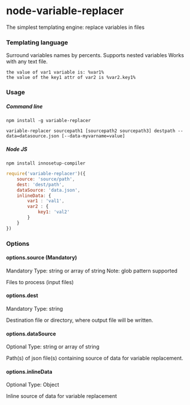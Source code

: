 # node-variable-replacer
The simplest templating engine: replace variables in files

### Templating language

Surround variables names by percents.
Supports nested variables
Works with any text file.

```
the value of var1 variable is: %var1%
the value of the key1 attr of var2 is %var2.key1%
```

### Usage

##### Command line

```shell
npm install -g variable-replacer
```

```shell
variable-replacer sourcepath1 [sourcepath2 sourcepath3] destpath --data=datasource.json [--data-myvarname=value]
```

##### Node JS

```shell
npm install innosetup-compiler
```

```javascript
require('variable-replacer')({
    source: 'source/path',
    dest: 'dest/path',
    dataSource: 'data.json',
    inlineData: {
        var1 : 'val1',
        var2 : {
        	key1: 'val2'
        }
    }
})
```

### Options

#### options.source (Mandatory)
Mandatory
Type: string or array of string
Note: glob pattern supported

Files to process (input files)

#### options.dest
Mandatory
Type: string

Destination file or directory, where output file will be written.

#### options.dataSource
Optional
Type: string or array of string

Path(s) of json file(s) containing source of data for variable replacement.

#### options.inlineData
Optional
Type: Object

Inline source of data for variable replacement


